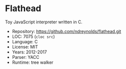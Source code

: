 # Flathead

Toy JavaScript interpreter written in C.

* Repository: https://github.com/ndreynolds/flathead.git
* LOC:        7075 (`cloc src`)
* Language:   C
* License:    MIT
* Years:      2012-2017
* Parser:     YACC
* Runtime:    tree walker
